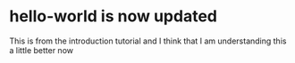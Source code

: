 # hello-world is now updated 
This is from the introduction tutorial 
and I think that I am understanding this a little better now 
